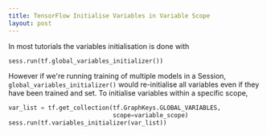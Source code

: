 ```yaml
---
title: TensorFlow Initialise Variables in Variable Scope
layout: post
---
```


<script src="https://cdnjs.cloudflare.com/ajax/libs/mathjax/2.7.0/MathJax.js?config=TeX-AMS-MML_HTMLorMML"></script>
<script type="text/x-mathjax-config">MathJax.Hub.Config({tex2jax: {inlineMath: [['$','$'], ['\\(','\\)']]}});</script>

In most tutorials the variables initialisation is done with

```python
sess.run(tf.global_variables_initializer())
```

However if we're running training of multiple models in a Session, `global_variables_initializer()` would re-initialise all variables even if they have been trained and set. To initialise variables within a specific scope,

``` python
var_list = tf.get_collection(tf.GraphKeys.GLOBAL_VARIABLES,
                             scope=variable_scope)
sess.run(tf.variables_initializer(var_list))
```

